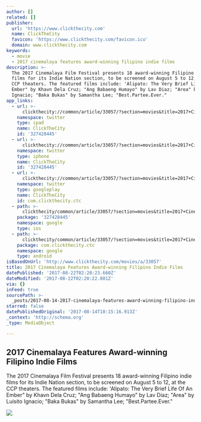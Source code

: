 ```yaml
---
author: []
related: []
publisher:
  url: 'https://www.clickthecity.com'
  name: ClickTheCity
  favicon: 'https://www.clickthecity.com/favicon.ico'
  domain: www.clickthecity.com
keywords:
  - movie
  - 2017 cinemalaya features award-winning filipino indie films
description: >-
  The 2017 Cinemalaya Film Festival presents 18 award-winning Filipino indie
  films for its Indie Nation section, to be screened on August 5 to 12, at the
  CCP theaters. The featured films include: 'Alipato: The Very Brief Life Of An
  Ember" by Khavn Dela Cruz; "Ang Babaeng Humayo" by Lav Diaz; "Area" by Luisito
  Ignacio; "Baka Bukas" by Samantha Lee; "Best.Partee.Ever."
app_links:
  - url: >-
      clickthecity://common/article/33057/?section=movies&title=2017+Cinemalaya+Features+Award-winning+Filipino+Indie+Films
    namespace: twitter
    type: ipad
    name: ClickTheCity
    id: '327428445'
  - url: >-
      clickthecity://common/article/33057/?section=movies&title=2017+Cinemalaya+Features+Award-winning+Filipino+Indie+Films
    namespace: twitter
    type: iphone
    name: ClickTheCity
    id: '327428445'
  - url: >-
      clickthecity://common/article/33057/?section=movies&title=2017+Cinemalaya+Features+Award-winning+Filipino+Indie+Films
    namespace: twitter
    type: googleplay
    name: ClickTheCity
    id: com.clickthecity.ctc
  - path: >-
      clickthecity/common/article/33057/?section=movies&title=2017+Cinemalaya+Features+Award-winning+Filipino+Indie+Films
    package: '327428445'
    namespace: google
    type: ios
  - path: >-
      clickthecity/common/article/33057/?section=movies&title=2017+Cinemalaya+Features+Award-winning+Filipino+Indie+Films
    package: com.clickthecity.ctc
    namespace: google
    type: android
isBasedOnUrl: 'http://www.clickthecity.com/movies/a/33057'
title: 2017 Cinemalaya Features Award-winning Filipino Indie Films
datePublished: '2017-08-22T02:20:23.660Z'
dateModified: '2017-08-22T02:20:22.801Z'
via: {}
inFeed: true
sourcePath: >-
  _posts/2017-08-14-2017-cinemalaya-features-award-winning-filipino-indie-films.md
starred: false
datePublishedOriginal: '2017-08-14T10:15:16.913Z'
_context: 'http://schema.org'
_type: MediaObject

---
```

<article style=""><h1>2017 Cinemalaya Features Award-winning Filipino Indie Films</h1><p>The 2017 Cinemalaya Film Festival presents 18 award-winning Filipino indie films for its Indie Nation section, to be screened on August 5 to 12, at the CCP theaters. The featured films include: 'Alipato: The Very Brief Life Of An Ember" by Khavn Dela Cruz; "Ang Babaeng Humayo" by Lav Diaz; "Area" by Luisito Ignacio; "Baka Bukas" by Samantha Lee; "Best.Partee.Ever."</p><img src="https://cdn1.clickthecity.com/images/articles/content/59840c1a175e67.74208443.jpg" /></article>